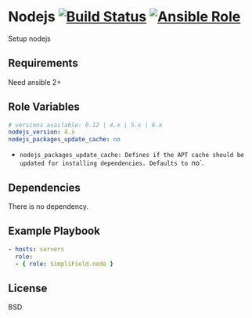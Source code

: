 Nodejs [![Build Status](https://travis-ci.org/SimpliField/ansible-node.svg?branch=master)](https://travis-ci.org/SimpliField/ansible-node) [![Ansible Role](https://img.shields.io/ansible/role/10027.svg?maxAge=2592000)](https://galaxy.ansible.com/SimpliField/node/)
=========

Setup nodejs

Requirements
------------

Need ansible 2+

Role Variables
--------------

```yaml
# versions available: 0.12 | 4.x | 5.x | 6.x
nodejs_version: 4.x
nodejs_packages_update_cache: no
```

* `nodejs_packages_update_cache: Defines if the APT cache should be updated for
  installing dependencies. Defaults to `no`.


Dependencies
------------

There is no dependency.

Example Playbook
----------------

```yaml
- hosts: servers
  role:
  - { role: SimpliField.node }
```

License
-------

BSD
